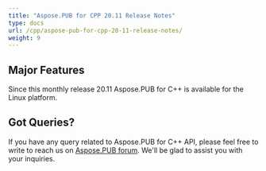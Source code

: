 ```yaml
---
title: "Aspose.PUB for CPP 20.11 Release Notes"
type: docs
url: /cpp/aspose-pub-for-cpp-20-11-release-notes/
weight: 9
---
```


## Major Features

Since this monthly release 20.11 Aspose.PUB for  C++ is available for the Linux platform.

## Got Queries?
If you have any query related to Aspose.PUB for C++ API, please feel free to write to reach us on [Aspose.PUB forum](https://forum.aspose.com/c/pub/). We'll be glad to assist you with your inquiries.
